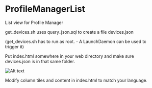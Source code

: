 # ProfileManagerList
List view for Profile Manager

get_devices.sh uses query_json.sql to create a file devices.json

(get_devices.sh has to run as root. - A LaunchDaemon can be used to trigger it)

Put index.html somewhere in your web directory and make sure devices.json is in that same folder.

![Alt text](/../master/img/Screenshot.jpg?raw=true "List View")

Modify column tiles and content in index.html to match your language. 
